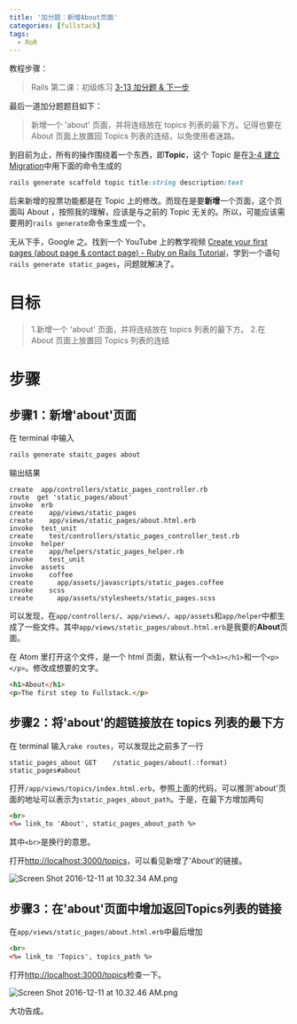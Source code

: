 ```yaml
---
title: '加分题：新增About页面'
categories: [fullstack]
tags:
  - RoR
---
```


教程步骤：
> Rails 第二课：初级练习
> [3-13 加分题 & 下一步](https://fullstack.xinshengdaxue.com/posts/39)

最后一道加分题题目如下：
> 新增一个 'about' 页面，并将连结放在 topics 列表的最下方。记得也要在 About 页面上放置回 Topics 列表的连结，以免使用者迷路。

到目前为止，所有的操作围绕着一个东西，即**Topic**，这个 Topic 是在[3-4 建立 Migration](https://fullstack.xinshengdaxue.com/posts/43)中用下面的命令生成的

```ruby
rails generate scaffold topic title:string description:text
```

后来新增的投票功能都是在 Topic 上的修改。而现在是要**新增**一个页面，这个页面叫 About ，按照我的理解，应该是与之前的 Topic 无关的。所以，可能应该需要用的`rails generate`命令来生成一个。

无从下手，Google 之。找到一个 YouTube 上的教学视频 [Create your first pages (about page & contact page) - Ruby on Rails Tutorial](https://www.youtube.com/watch?v=nc3uyXdOuRY)，学到一个语句`rails generate static_pages`，问题就解决了。

# 目标

> 1.新增一个 'about' 页面，并将连结放在 topics 列表的最下方。
> 2.在 About 页面上放置回 Topics 列表的连结

# 步骤

## 步骤1：新增'about'页面

在 terminal 中输入

```ruby
rails generate staitc_pages about
```

输出结果

```
create  app/controllers/static_pages_controller.rb
route  get 'static_pages/about'
invoke  erb
create    app/views/static_pages
create    app/views/static_pages/about.html.erb
invoke  test_unit
create    test/controllers/static_pages_controller_test.rb
invoke  helper
create    app/helpers/static_pages_helper.rb
invoke    test_unit
invoke  assets
invoke    coffee
create      app/assets/javascripts/static_pages.coffee
invoke    scss
create      app/assets/stylesheets/static_pages.scss
```

可以发现，在`app/controllers/`、`app/views/`、`app/assets`和`app/helper`中都生成了一些文件。其中`app/views/static_pages/about.html.erb`是我要的**About**页面。

在 Atom 里打开这个文件，是一个 html 页面，默认有一个`<h1></h1>`和一个`<p></p>`。修改成想要的文字。

```html
<h1>About</h1>
<p>The first step to Fullstack.</p>
```

## 步骤2：将'about'的超链接放在 topics 列表的最下方

在 terminal 输入`rake routes`，可以发现比之前多了一行

```
static_pages_about GET    /static_pages/about(.:format)  static_pages#about
```

打开`/app/views/topics/index.html.erb`，参照上面的代码，可以推测'about'页面的地址可以表示为`static_pages_about_path`。于是，在最下方增加两句

```html
<br>
<%= link_to 'About', static_pages_about_path %>
```

其中`<br>`是换行的意思。

打开[http://localhost:3000/topics](http://localhost:3000/topics)，可以看见新增了'About'的链接。

<img class="center" src="http://user-image.logdown.io/user/22009/blog/21058/post/1196505/R3jLsdyQTZeQL11cQpzN_Screen%20Shot%202016-12-11%20at%2010.32.34%20AM.png" alt="Screen Shot 2016-12-11 at 10.32.34 AM.png">

## 步骤3：在'about'页面中增加返回Topics列表的链接

在`app/views/static_pages/about.html.erb`中最后增加

```html
<br>
<%= link_to 'Topics', topics_path %>
```

打开[http://localhost:3000/topics](http://localhost:3000/topics)检查一下。

<img class="center" src="http://user-image.logdown.io/user/22009/blog/21058/post/1196505/xMqQJRj7Sfy60aeeTF8x_Screen%20Shot%202016-12-11%20at%2010.32.46%20AM.png" alt="Screen Shot 2016-12-11 at 10.32.46 AM.png">

大功告成。
